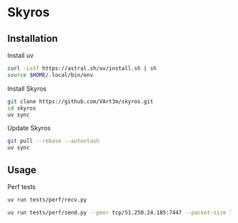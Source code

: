 
# Skyros


## Installation

Install uv
```bash
curl -LsSf https://astral.sh/uv/install.sh | sh
source $HOME/.local/bin/env
```

Install Skyros
```bash
git clone https://github.com/VArt3m/skyros.git
cd skyros
uv sync
```

Update Skyros
```bash
git pull --rebase --autostash
uv sync
```


## Usage

Perf tests
```bash
uv run tests/perf/recv.py

uv run tests/perf/send.py --peer tcp/51.250.24.185:7447 --packet-size 128
```
